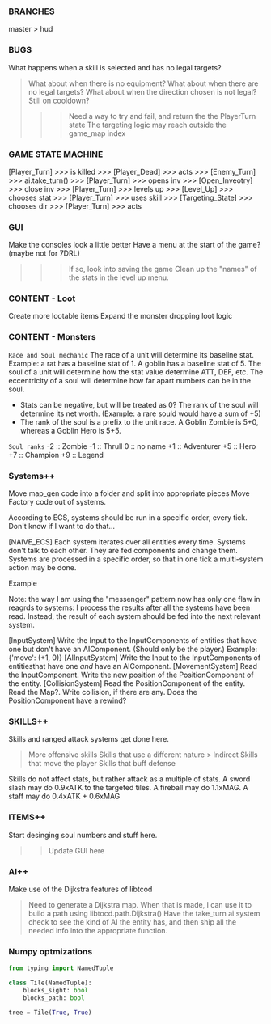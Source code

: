 ### BRANCHES
master
    > hud

### BUGS
What happens when a skill is selected and has no legal targets?
> What about when there is no equipment?
> What about when there are no legal targets?
> What about when the direction chosen is not legal?
> Still on cooldown?
>>> Need a way to try and fail, and return the the PlayerTurn state
The targeting logic may reach outside the game_map index

### GAME STATE MACHINE

[Player_Turn]   >>> is killed   >>> [Player_Dead]
                >>> acts        >>> [Enemy_Turn]        >>> ai.take_turn()  >>> [Player_Turn]
                >>> opens inv   >>> [Open_Inveotry]     >>> close inv       >>> [Player_Turn]
                >>> levels up   >>> [Level_Up]          >>> chooses stat    >>> [Player_Turn]
                >>> uses skill  >>> [Targeting_State]   >>> chooses dir     >>> [Player_Turn] >>> acts

### GUI
Make the consoles look a little better
Have a menu at the start of the game? (maybe not for 7DRL)
>>> If so, look into saving the game
Clean up the "names" of the stats in the level up menu.

### CONTENT - Loot

Create more lootable items
Expand the monster dropping loot logic

### CONTENT - Monsters
` Race and Soul mechanic `
The race of a unit will determine its baseline stat. Example: a rat has a baseline stat of 1. A goblin has a baseline stat of 5.
The soul of a unit will determine how the stat value determine ATT, DEF, etc.
The eccentricity of a soul will determine how far apart numbers can be in the soul.
* Stats can be negative, but will be treated as 0?
The rank of the soul will determine its net worth. (Example: a rare sould would have a sum of +5) 
* The rank of the soul is a prefix to the unit race. A Goblin Zombie is 5+0, whereas a Goblin Hero is 5+5. 

` Soul ranks `
-2 :: Zombie
-1 :: Thrull
 0 :: no name
+1 :: Adventurer
+5 :: Hero
+7 :: Champion
+9 :: Legend

### Systems++
Move map_gen code into a folder and split into appropriate pieces
Move Factory code out of systems.

According to ECS, systems should be run in a specific order, every tick. 
Don't know if I want to do that...

[NAIVE_ECS]
Each system iterates over all entities every time. Systems don't talk to each other. They are fed components and change them. 
Systems are processed in a specific order, so that in one tick a multi-system action may be done.

Example

Note: the way I am using the "messenger" pattern now has only one flaw in reagrds to systems: I process the results after all the systems have been read.
Instead, the result of each system should be fed into the next relevant system.

[InputSystem]
Write the Input to the InputComponents of entities that have one but don't have an AIComponent. (Should only be the player.) Example: {'move': (+1, 0)}
[AIInputSystem]
Write the Input to the InputComponents of entitiesthat have one _and_ have an AIComponent.
[MovementSystem]
Read the InputComponent.
Write the new position of the PositionComponent of the entity.
[CollisionSystem]
Read the PositionComponent of the entity. Read the Map?.
Write collision, if there are any. Does the PositionComponent have a rewind?

### SKILLS++
Skills and ranged attack systems get done here.

> More offensive skills
> Skills that use a different nature
    > Indirect
> Skills that move the player
> Skills that buff defense

Skills do not affect stats, but rather attack as a multiple of stats.
A sword slash may do 0.9xATK to the targeted tiles.
A fireball may do 1.1xMAG.
A staff may do 0.4xATK + 0.6xMAG

### ITEMS++
Start desinging soul numbers and stuff here.
>> Update GUI here

### AI++
Make use of the Dijkstra features of libtcod
> Need to generate a Dijkstra map.
> When that is made, I can use it to build a path using libtocd.path.Dijkstra()
Have the take_turn ai system check to see the kind of AI the entity has, and then ship all the needed info into the appropriate function.

### Numpy optmizations

```py
from typing import NamedTuple

class Tile(NamedTuple):
    blocks_sight: bool
    blocks_path: bool

tree = Tile(True, True)
```
